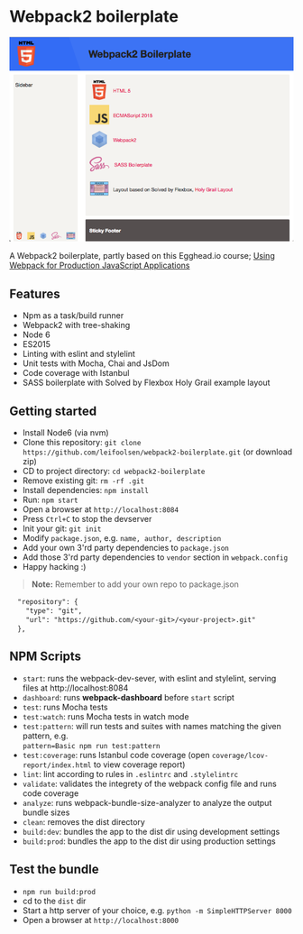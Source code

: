 # Webpack2 boilerplate

![webpack2-boilerplate](./webpack2-boilerplate.png)

A Webpack2 boilerplate, partly based on this Egghead.io course; [Using Webpack for Production JavaScript Applications](https://egghead.io/courses/using-webpack-for-production-javascript-applications)

## Features
* Npm as a task/build runner
* Webpack2 with tree-shaking
* Node 6
* ES2015
* Linting with eslint and stylelint
* Unit tests with Mocha, Chai and JsDom 
* Code coverage with Istanbul
* SASS boilerplate with Solved by Flexbox Holy Grail example layout 


## Getting started
* Install Node6 (via nvm)
* Clone this repository: `git clone https://github.com/leifoolsen/webpack2-boilerplate.git` (or download zip)
* CD to project directory: `cd webpack2-boilerplate`
* Remove existing git: `rm -rf .git`
* Install dependencies: `npm install`
* Run: `npm start`
* Open a browser at `http://localhost:8084`
* Press `Ctrl+C` to stop the devserver
* Init your git: `git init`
* Modify `package.json`, e.g. `name, author, description` 
* Add your own 3'rd party dependencies  to `package.json`
* Add those 3'rd party dependencies to `vendor` section in `webpack.config`
* Happy hacking :)

>**Note:** Remember to add your own repo to package.json 
```
  "repository": {
    "type": "git",
    "url": "https://github.com/<your-git>/<your-project>.git"
  },
```

## NPM Scripts
* `start`: runs the webpack-dev-sever, with eslint and stylelint, serving files at http://localhost:8084
* `dashboard`: runs **webpack-dashboard** before `start` script
* `test`: runs Mocha tests
* `test:watch`: runs Mocha tests in watch mode
* `test:pattern`: will run tests and suites with names matching the given pattern, e.g.<br/>`pattern=Basic npm run test:pattern`
* `test:coverage`: runs Istanbul code coverage (open `coverage/lcov-report/index.html` to view coverage report)
* `lint`: lint according to rules in `.eslintrc` and `.stylelintrc`
* `validate`: validates the integrety of the webpack config file and runs code coverage 
* `analyze`: runs webpack-bundle-size-analyzer to analyze the output bundle sizes
* `clean`: removes the dist directory
* `build:dev`: bundles the app to the dist dir using development settings
* `build:prod`: bundles the app to the dist dir using production settings

## Test the bundle
* `npm run build:prod`
* cd to the `dist` dir
* Start a http server of your choice, e.g. `python -m SimpleHTTPServer 8000`
* Open a browser at `http://localhost:8000`
